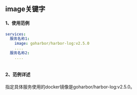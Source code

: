 ## image关键字



#### 1、使用范例

```yml
services:
  服务名称1:
    image: goharbor/harbor-log:v2.5.0
    ....
  服务名称2:
    ....
  
```





#### 2、范例详述

指定具体服务使用的docker镜像是goharbor/harbor-log:v2.5.0。